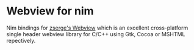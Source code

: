 # Webview for nim

Nim bindings for [zserge's Webview](https://github.com/zserge/webview) which is an 
excellent cross-platform single header webview 
library for C/C++ using Gtk, Cocoa or MSHTML 
repectively.

